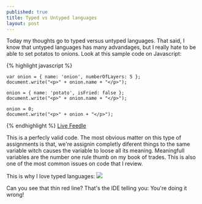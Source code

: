 ```yaml
---
published: true
title: Typed vs Untyped languages
layout: post
---
```


Today my thoughts go to typed versus untyped languages. That said, I know that untyped languages has many advandages, but I really hate to be able to set potatos to onions.
Look at this sample code on Javascript:

{% highlight javascript %}
    
    var onion = { name: 'onion', numberOfLayers: 5 };
    document.write("<p>" + onion.name + "</p>");
    
    onion = { name: 'potato', isFried: false };
    document.write("<p>" + onion.name + "</p>");
    
    onion = 0;
    document.write("<p>" + onion + "</p>");
    
{% endhighlight %}
[Live Feedle](http://jsfiddle.net/kappy/dLYYd/)

This is a perfecly valid code. The most obvious matter on this type of assignments is that, we're assignin completly diferent things to the same variable witch causes the variable to loose all its meaning.
Meaningfull variables are the number one rule thumb on my book of trades. This is also one of the most common issues on code that I review.

This is why I love typed languages:
![](http://i1299.photobucket.com/albums/ag77/kappyzor/Blog/typeLanguage_zps682579fc.png)

Can you see that thin red line? That's the IDE telling you: You're doing it wrong!